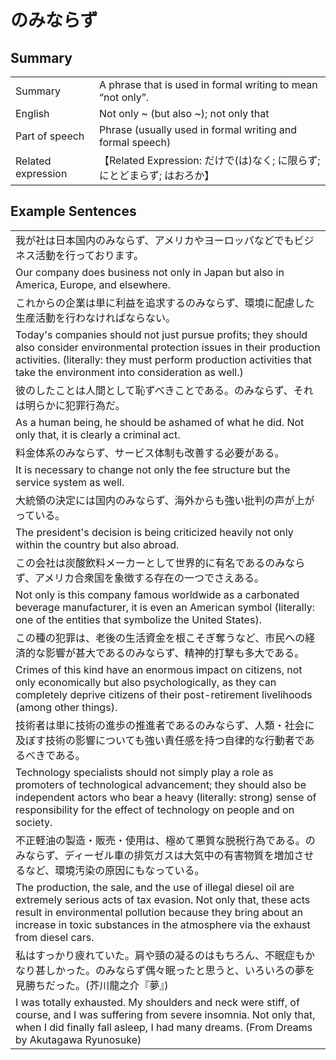 # のみならず

## Summary

<table><tr>   <td>Summary</td>   <td>A phrase that is used in formal writing to mean “not only”.</td></tr><tr>   <td>English</td>   <td>Not only ~ (but also ~); not only that</td></tr><tr>   <td>Part of speech</td>   <td>Phrase (usually used in formal writing and formal speech)</td></tr><tr>   <td>Related expression</td>   <td>【Related Expression: だけで(は)なく; に限らず; にとどまらず; はおろか】</td></tr></table>

## Example Sentences

<table><tr><td>我が社は日本国内のみならず、アメリカやヨーロッパなどでもビジネス活動を行っております。</td></tr><tr><td>Our company does business not only in Japan but also in America, Europe, and elsewhere.</td></tr><tr><td>これからの企業は単に利益を追求するのみならず、環境に配慮した生産活動を行わなければならない。</td></tr><tr><td>Today's companies should not just pursue profits; they should also consider environmental protection issues in their production activities. (literally: they must perform production activities that take the environment into consideration as well.)</td></tr><tr><td>彼のしたことは人間として恥ずべきことである。のみならず、それは明らかに犯罪行為だ。</td></tr><tr><td>As a human being, he should be ashamed of what he did. Not only that, it is clearly a criminal act.</td></tr><tr><td>料金体系のみならず、サービス体制も改善する必要がある。</td></tr><tr><td>It is necessary to change not only the fee structure but the service system as well.</td></tr><tr><td>大統領の決定には国内のみならず、海外からも強い批判の声が上がっている。</td></tr><tr><td>The president's decision is being criticized heavily not only within the country but also abroad.</td></tr><tr><td>この会社は炭酸飲料メーカーとして世界的に有名であるのみならず、アメリカ合衆国を象徴する存在の一つでさえある。</td></tr><tr><td>Not only is this company famous worldwide as a carbonated beverage manufacturer, it is even an American symbol (literally: one of the entities that symbolize the United States).</td></tr><tr><td>この種の犯罪は、老後の生活資金を根こそぎ奪うなど、市民への経済的な影響が甚大であるのみならず、精神的打撃も多大である。</td></tr><tr><td>Crimes of this kind have an enormous impact on citizens, not only economically but also psychologically, as they can completely deprive citizens of their post-retirement livelihoods (among other things).</td></tr><tr><td>技術者は単に技術の進歩の推進者であるのみならず、人類・社会に及ぼす技術の影響についても強い責任感を持つ自律的な行動者であるべきである。</td></tr><tr><td>Technology specialists should not simply play a role as promoters of technological advancement; they should also be independent actors who bear a heavy (literally: strong) sense of responsibility for the effect of technology on people and on society.</td></tr><tr><td>不正軽油の製造・販売・使用は、極めて悪質な脱税行為である。のみならず、ディーゼル車の排気ガスは大気中の有害物質を増加させるなど、環境汚染の原因にもなっている。</td></tr><tr><td>The production, the sale, and the use of illegal diesel oil are extremely serious acts of tax evasion. Not only that, these acts result in environmental pollution because they bring about an increase in toxic substances in the atmosphere via the exhaust from diesel cars.</td></tr><tr><td>私はすっかり疲れていた。肩や頸の凝るのはもちろん、不眠症もかなり甚しかった。のみならず偶々眠ったと思うと、いろいろの夢を見勝ちだった。(芥川龍之介『夢』)</td></tr><tr><td>I was totally exhausted. My shoulders and neck were stiff, of course, and I was suffering from severe insomnia. Not only that, when I did finally fall asleep, I had many dreams. (From Dreams by Akutagawa Ryunosuke)</td></tr></table>

